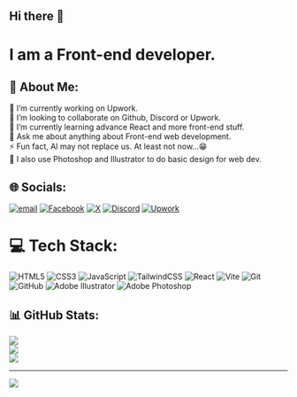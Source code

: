 ## Hi there 👋
# I am a Front-end developer.


## 💫 About Me:
🔭 I’m currently working on Upwork.<br>👯 I’m looking to collaborate on Github, Discord or Upwork.<br>🌱 I’m currently learning advance React and more front-end stuff.<br>💬 Ask me about anything about Front-end web development.<br>⚡ Fun fact, AI may not replace us. At least not now...😁<br>🎀 I also use Photoshop and Illustrator to do basic design for web dev.


## 🌐 Socials:
[![email](https://img.shields.io/badge/Email-D14836?logo=gmail&logoColor=white)](mailto:rafidrenson@gmail.com)
[![Facebook](https://img.shields.io/badge/Facebook-%231877F2.svg?logo=Facebook&logoColor=white)](https://facebook.com/m.h.a.RAFID)
[![X](https://img.shields.io/badge/X-black.svg?logo=X&logoColor=white)](https://x.com/HasinRafid420)
[![Discord](https://img.shields.io/badge/Discord-%237289DA.svg?logo=discord&logoColor=white)](https://discord.gg/https://discord.gg/yvDCUfzDPd)
[![Upwork](https://img.shields.io/badge/Upwork-green.svg?logo=upwork&logoColor=white)](https://www.upwork.com/freelancers/~01e89795f3f93cc8ff?viewMode=1)

# 💻 Tech Stack:
![HTML5](https://img.shields.io/badge/html5-%23E34F26.svg?style=for-the-badge&logo=html5&logoColor=white) ![CSS3](https://img.shields.io/badge/css3-%231572B6.svg?style=for-the-badge&logo=css3&logoColor=white) ![JavaScript](https://img.shields.io/badge/javascript-%23323330.svg?style=for-the-badge&logo=javascript&logoColor=%23F7DF1E) ![TailwindCSS](https://img.shields.io/badge/tailwindcss-%2338B2AC.svg?style=for-the-badge&logo=tailwind-css&logoColor=white) ![React](https://img.shields.io/badge/react-%2320232a.svg?style=for-the-badge&logo=react&logoColor=%2361DAFB) ![Vite](https://img.shields.io/badge/vite-%23646CFF.svg?style=for-the-badge&logo=vite&logoColor=white) ![Git](https://img.shields.io/badge/git-%23F05033.svg?style=for-the-badge&logo=git&logoColor=white) ![GitHub](https://img.shields.io/badge/github-%23121011.svg?style=for-the-badge&logo=github&logoColor=white) ![Adobe Illustrator](https://img.shields.io/badge/adobe%20illustrator-%23FF9A00.svg?style=for-the-badge&logo=adobe%20illustrator&logoColor=white) ![Adobe Photoshop](https://img.shields.io/badge/adobe%20photoshop-%2331A8FF.svg?style=for-the-badge&logo=adobe%20photoshop&logoColor=white)

## 📊 GitHub Stats:
![](https://github-readme-stats.vercel.app/api/top-langs/?username=HasinRafid&theme=gruvbox_light&hide_border=false&include_all_commits=false&count_private=false&layout=compact)
<br>
![](https://github-readme-stats.vercel.app/api?username=HasinRafid&theme=gruvbox_light&hide_border=false&include_all_commits=false&count_private=false)
<br/>
![](https://nirzak-streak-stats.vercel.app/?user=HasinRafid&theme=gruvbox_light&hide_border=false)
<br/>

---
[![](https://visitcount.itsvg.in/api?id=HasinRafid&icon=0&color=0)](https://visitcount.itsvg.in)

